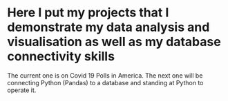 # Here I put my projects that I demonstrate my data analysis and visualisation as well as my database connectivity skills
The current one is on Covid 19 Polls in America.
The next one will be connecting Python (Pandas) to a database and standing at Python to operate it.
